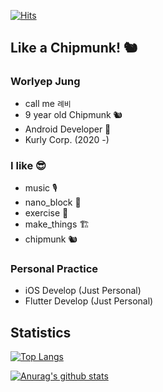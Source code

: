 [![Hits](https://hits.seeyoufarm.com/api/count/incr/badge.svg?url=https%3A%2F%2Fgithub.com%2FWorlyep)](https://hits.seeyoufarm.com)

## Like a Chipmunk! 🐿️ 
  
### Worlyep Jung 
- call me `례비`
- 9 year old Chipmunk 🐿️
- Android Developer 👾
- Kurly Corp. (2020 -)

### I like 😎
- music 🎙️
- nano_block 🧱
- exercise 🥊
- make_things 🏗️
- chipmunk 🐿️

### Personal Practice
- iOS Develop (Just Personal)
- Flutter Develop (Just Personal)

## Statistics
[![Top Langs](https://github-readme-stats.vercel.app/api/top-langs/?username=worlyep&layout=compact&theme=onedark)](https://github.com/anuraghazra/github-readme-stats)

[![Anurag's github stats](https://github-readme-stats.vercel.app/api?username=worlyep&theme=onedark)](https://github.com/anuraghazra/github-readme-stats)

<!---
Worlyep/Worlyep is a ✨ special ✨ repository because its `README.md` (this file) appears on your GitHub profile.
You can click the Preview link to take a look at your changes.
--->
